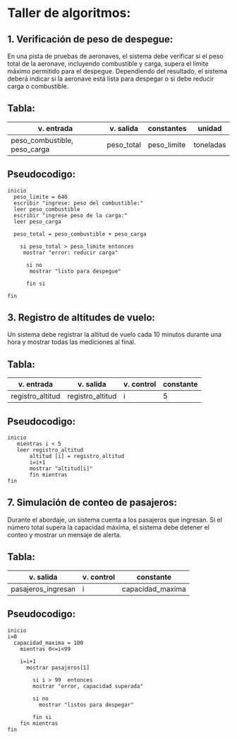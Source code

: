 # Taller de algoritmos:

## 1. Verificación de peso de despegue:
En una pista de pruebas de aeronaves, el sistema debe verificar si el peso total de la aeronave, incluyendo combustible y carga, supera el límite máximo permitido para el despegue. Dependiendo del resultado, el sistema deberá indicar si la aeronave está lista para despegar o si debe reducir carga o combustible.

## Tabla: 

| v. entrada | v. salida | constantes | unidad |
|------------|-----------|------------|--------|
|peso_combustible, peso_carga | peso_total | peso_limite | toneladas |

## Pseudocodigo:

``` 
inicio    
  peso_limite = 640    
  escribir "ingrese: peso del combustible:"   
  leer peso_combustible  
  escribir "ingrese peso de la carga:"   
  leer peso_carga 

  peso_total = peso_combustible + peso_carga  

    si peso_total > peso_limite entonces   
     mostrar "error: reducir carga"   
      
      si no   
       mostrar "listo para despegue"  

      fin si   

fin   
``` 

## 3. Registro de altitudes de vuelo:
Un sistema debe registrar la altitud de vuelo cada 10 minutos durante una hora y mostrar todas las mediciones al final.  

## Tabla: 

| v. entrada | v. salida | v. control | constante |  
|------------|-----------|------------|-----------|  
| registro_altitud | registro_altitud | i | 5 |  
 
## Pseudocodigo:   

```    
inicio   
   mientras i < 5   
   leer registro_altitud   
       altitud [i] = registro_altitud  
       i=i+1  
       mostrar "altitud[i]"  
       fin mientras  
fin    
```   

## 7. Simulación de conteo de pasajeros:
Durante el abordaje, un sistema cuenta a los pasajeros que ingresan. Si el número total supera la capacidad máxima, el sistema debe detener el conteo y mostrar un mensaje de alerta.

## Tabla:   

| v. salida | v. control | constante |  
|-----------|------------|-----------|  
| pasajeros_ingresan | i | capacidad_maxima |  


## Pseudocodigo: 

```  
inicio  
i=0  
  capacidad_maxima = 100   
    mientras 0<=i<99  
     
    i=i+1  
      mostrar pasajeros[1]  

        si i > 99  entonces   
        mostrar "error, capacidad superada"  
          
        si no   
          mostrar "listos para despegar"  

        fin si   
    fin mientras    
fin   
```  






